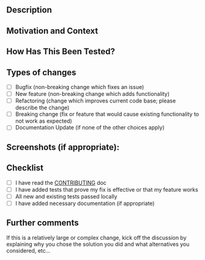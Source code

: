 <!--- Provide a general summary of your changes in the Title above -->

## Description
<!--- Describe the big picture of your changes here to communicate to the maintainers why we should accept this pull request. If it fixes a bug or resolves a feature request, be sure to link to that issue. --->

## Motivation and Context
<!--- Why is this change required? What problem does it solve? -->
<!--- If it fixes an open issue, please link to the issue here. -->

## How Has This Been Tested?
<!--- Please describe in detail how you tested your changes. -->
<!--- Include details of your testing environment, and the tests you ran to -->
<!--- see how your change affects other areas of the code, etc. -->

## Types of changes

<!--- What types of changes does your code introduce? Put an `x` in all the boxes that apply: -->

- [ ] Bugfix (non-breaking change which fixes an issue)
- [ ] New feature (non-breaking change which adds functionality)
- [ ] Refactoring (change which improves current code base; please describe the change)
- [ ] Breaking change (fix or feature that would cause existing functionality to not work as expected)
- [ ] Documentation Update (if none of the other choices apply)

## Screenshots (if appropriate):

## Checklist
<!--- Go over all the following points, and put an `x` in all the boxes that apply. -->
<!--- If you're unsure about any of these, don't hesitate to ask. We're here to help! -->
<!--- This is simply a reminder of what we are going to look for before merging your code --->

- [ ] I have read the [CONTRIBUTING](https://github.com/saucelabs/saucerest-java/blob/master/contributing.md) doc
- [ ] I have added tests that prove my fix is effective or that my feature works
- [ ] All new and existing tests passed locally
- [ ] I have added necessary documentation (if appropriate)

## Further comments

If this is a relatively large or complex change, kick off the discussion by explaining why you chose the solution you did and what alternatives you considered, etc...
